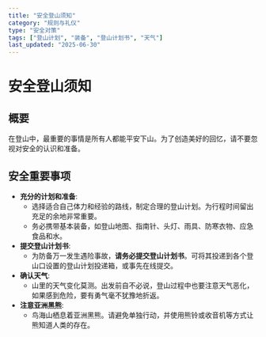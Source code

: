```yaml
---
title: "安全登山须知"
category: "规则与礼仪"
type: "安全对策"
tags: ["登山计划", "装备", "登山计划书", "天气"]
last_updated: "2025-06-30"
---
```


# 安全登山须知

## 概要
在登山中，最重要的事情是所有人都能平安下山。为了创造美好的回忆，请不要忽视对安全的认识和准备。

## 安全重要事项
- **充分的计划和准备**:
    - 选择适合自己体力和经验的路线，制定合理的登山计划。为行程时间留出充足的余地非常重要。
    - 务必携带基本装备，如登山地图、指南针、头灯、雨具、防寒衣物、应急食品和水。
- **提交登山计划书**:
    - 为防备万一发生遇险事故，**请务必提交登山计划书**。可将其投递到各个登山口设置的登山计划投递箱，或事先在线提交。
- **确认天气**:
    - 山里的天气变化莫测。出发前自不必说，登山过程中也要注意天气恶化，如果感到危险，要有勇气毫不犹豫地折返。
- **注意亚洲黑熊**:
    - 鸟海山栖息着亚洲黑熊。请避免单独行动，并使用熊铃或收音机等方式让熊知道人类的存在。